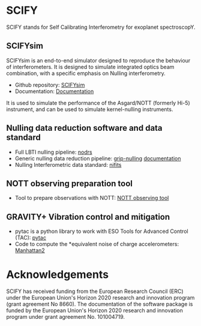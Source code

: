 # SCIFY

SCIFY stands for Self Calibrating Interferometry for exoplanet spectroscopY.

## SCIFYsim

SCIFYsim is an end-to-end simulator designed to reproduce the behaviour of interferometers. It is designed to simulate integrated optics beam combination, with a specific emphasis on Nulling interferometry.

* Github repository: [SCIFYsim](https://github.com/rlaugier/SCIFYsim)
* Documentation: [Documentation](https://rlaugier.github.io/scifysim_doc.github.io/)

It is used to simulate the performance of the Asgard/NOTT (formerly Hi-5) instrument, and can be used to simulate kernel-nulling instruments.

## Nulling data reduction software and data standard
* Full LBTI nulling pipeline: [nodrs](https://github.com/ddefrere/nodrs)
* Generic nulling data reduction pipeline: [grip-nulling](https://github.com/ddefrere/grip-nulling) [documentation](https://mamartinod.github.io/grip-nulling/)
* Nulling Interferometric data standard: [nifits](https://github.com/ddefrere/nifits)

## NOTT observing preparation tool
* Tool to prepare observations with NOTT: [NOTT observing tool](https://github.com/SCIFY-IvS/NOTT-observation-preparation-tool)

## GRAVITY+ Vibration control and mitigation
* pytac is a python library to work with ESO Tools for Advanced Control (TAC): [pytac](https://github.com/rlaugier/pytac) 
* Code to compute the *equivalent noise of charge accelerometers: [Manhattan2](https://github.com/AzzurraB-rr/Charge-accelerometer-equivalent-noise)

# Acknowledgements
SCIFY has received funding from the European Research Council (ERC) under the European Union's Horizon 2020 research and innovation program (grant agreement No 8660). The documentation of the software package is funded by the European Union's Horizon 2020 research and innovation program under grant agreement No. 101004719.
